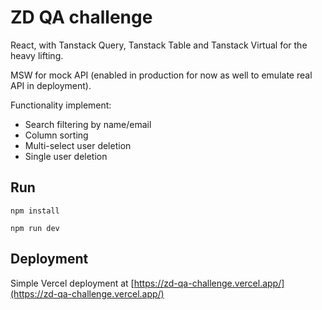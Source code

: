 # ZD QA challenge

React, with Tanstack Query, Tanstack Table and Tanstack Virtual for the heavy lifting.

MSW for mock API (enabled in production for now as well to emulate real API in deployment).

Functionality implement:
- Search filtering by name/email
- Column sorting
- Multi-select user deletion
- Single user deletion

## Run
`npm install`

`npm run dev`

## Deployment
Simple Vercel deployment at [https://zd-qa-challenge.vercel.app/](https://zd-qa-challenge.vercel.app/)
